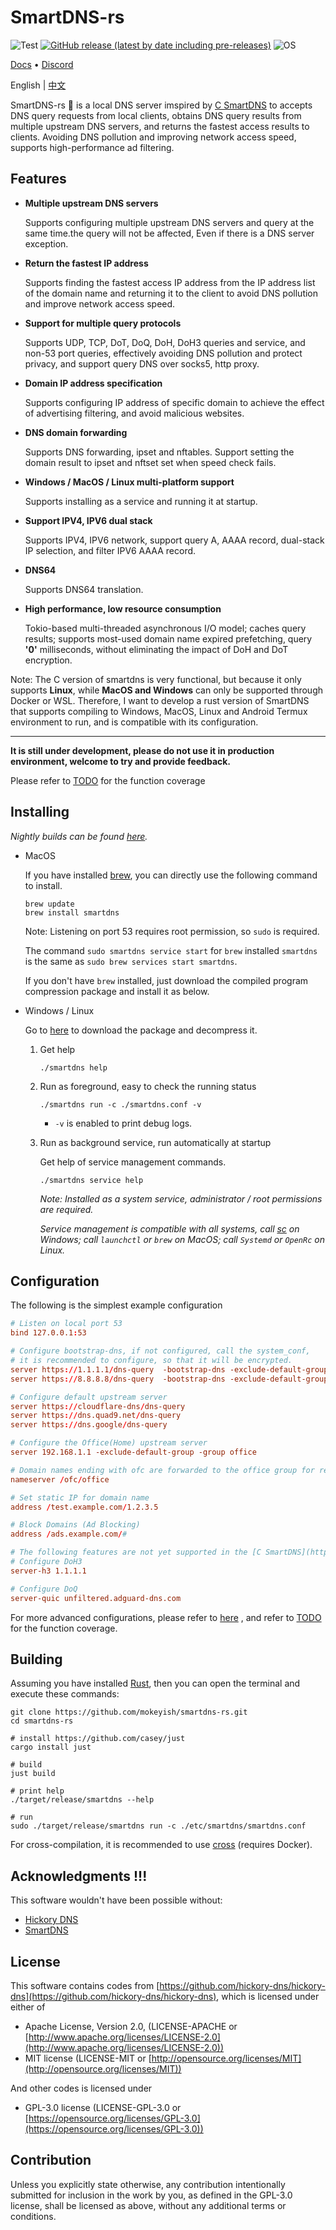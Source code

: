 # SmartDNS-rs

![Test](https://github.com/mokeyish/smartdns-rs/actions/workflows/test.yml/badge.svg?branch=main)
[![GitHub release (latest by date including pre-releases)](https://img.shields.io/github/v/release/mokeyish/smartdns-rs?display_name=tag&include_prereleases)](https://github.com/mokeyish/smartdns-rs/releases)
![OS](https://img.shields.io/badge/os-Windows%20%7C%20MacOS%20%7C%20Linux-blue)

[Docs](https://pymumu.github.io/smartdns/en/) • [Discord](https://discord.gg/SDhQSA72)

English | [中文](https://github.com/mokeyish/smartdns-rs/blob/main/README_zh-CN.md)

SmartDNS-rs 🐋 is a local DNS server imspired by [C SmartDNS](https://github.com/pymumu/smartdns) to accepts DNS query requests from local clients, obtains DNS query results from multiple upstream DNS servers, and returns the fastest access results to clients. Avoiding DNS pollution and improving network access speed, supports high-performance ad filtering.



## Features

- **Multiple upstream DNS servers**

  Supports configuring multiple upstream DNS servers and query at the same  time.the query will not be affected, Even if there is a DNS server  exception.

- **Return the fastest IP address**

  Supports finding the fastest access IP address from the IP address list  of the domain name and returning it to the client to avoid DNS pollution and improve network access speed.

- **Support for multiple query protocols**

  Supports UDP, TCP, DoT, DoQ, DoH, DoH3 queries and  service, and non-53 port queries, effectively avoiding DNS pollution and protect privacy, and support query DNS over socks5, http proxy.

- **Domain IP address specification**

  Supports configuring IP address of specific domain to achieve the effect of advertising filtering, and avoid malicious websites.

- **DNS domain forwarding**

  Supports DNS forwarding, ipset and nftables. Support setting the domain result to ipset and nftset set when speed check fails.

- **Windows / MacOS / Linux multi-platform support**

  Supports installing as a service and running it at startup.

- **Support IPV4, IPV6 dual stack**

  Supports IPV4, IPV6 network, support query A, AAAA record, dual-stack IP selection, and filter IPV6 AAAA record.

- **DNS64**

  Supports DNS64 translation.

- **High performance, low resource consumption**

  Tokio-based multi-threaded asynchronous I/O model; caches query  results; supports most-used domain name expired prefetching, query **'0'**  milliseconds, without eliminating the impact of DoH and DoT encryption.

Note: The C version of smartdns is very functional, but because it only supports **Linux**, while **MacOS and Windows** can only be supported through Docker or WSL. Therefore, I want to develop a rust version of SmartDNS that supports compiling to Windows, MacOS, Linux and Android Termux environment to run, and is compatible with its configuration.

---

**It is still under development, please do not use it in production environment, welcome to try and provide feedback.**

Please refer to [TODO](https://github.com/mokeyish/smartdns-rs/blob/main/TODO.md) for the function coverage



## Installing

*Nightly builds can be found [here](https://github.com/mokeyish/smartdns-rs/actions/workflows/build.yml).*

- MacOS

  If you have installed [brew](https://brew.sh/), you can directly use the following command to install.

  ```shell
  brew update
  brew install smartdns
  ```

  Note: Listening on port 53 requires root permission, so `sudo` is required.

  The command `sudo smartdns service start` for `brew` installed `smartdns` is the same as `sudo brew services start smartdns`.

  If you don't have `brew` installed, just download the compiled program compression package and install it as below.

- Windows / Linux

  Go to [here](https://github.com/mokeyish/smartdns-rs/releases) to download the package and decompress it.

  1. Get help

     ```shell
     ./smartdns help
     ```

  2. Run as foreground, easy to check the running status

     ```shell
     ./smartdns run -c ./smartdns.conf -v
     ```

     - `-v` is enabled to print debug logs.

  3. Run as background service, run automatically at startup

     Get help of service management commands.

     ```shell
     ./smartdns service help
     ```

     *Note: Installed as a system service, administrator / root permissions are required.*

     *Service management is compatible with all systems, call [sc](https://learn.microsoft.com/en-us/previous-versions/windows/it-pro/windows-server-2012-r2-and-2012/cc754599(v=ws.11)) on Windows; call `launchctl` or `brew` on MacOS; call `Systemd` or `OpenRc` on Linux.*

## Configuration

The following is the simplest example configuration

```conf
# Listen on local port 53
bind 127.0.0.1:53  

# Configure bootstrap-dns, if not configured, call the system_conf, 
# it is recommended to configure, so that it will be encrypted.
server https://1.1.1.1/dns-query  -bootstrap-dns -exclude-default-group
server https://8.8.8.8/dns-query  -bootstrap-dns -exclude-default-group

# Configure default upstream server
server https://cloudflare-dns/dns-query
server https://dns.quad9.net/dns-query
server https://dns.google/dns-query

# Configure the Office(Home) upstream server
server 192.168.1.1 -exclude-default-group -group office

# Domain names ending with ofc are forwarded to the office group for resolution
nameserver /ofc/office

# Set static IP for domain name
address /test.example.com/1.2.3.5

# Block Domains (Ad Blocking)
address /ads.example.com/#

# The following features are not yet supported in the [C SmartDNS](https://github.com/pymumu/smartdns) and are only applicable to SmartDNS-rs.
# Configure DoH3
server-h3 1.1.1.1

# Configure DoQ
server-quic unfiltered.adguard-dns.com
```

For more advanced configurations, please refer to [here](https://github.com/pymumu/smartdns/blob/doc/en/docs/configuration.md) , and refer to [TODO](https://github.com/mokeyish/smartdns-rs/blob/main/TODO.md) for the function coverage.

## Building

Assuming you have installed [Rust](https://www.rust-lang.org/learn/get-started), then you can open the terminal and execute these commands:

```shell
git clone https://github.com/mokeyish/smartdns-rs.git
cd smartdns-rs

# install https://github.com/casey/just
cargo install just

# build
just build

# print help
./target/release/smartdns --help

# run
sudo ./target/release/smartdns run -c ./etc/smartdns/smartdns.conf
```

For cross-compilation, it is recommended to use [cross](https://github.com/cross-rs/cross) (requires Docker).

## Acknowledgments !!!

This software wouldn't have been possible without:

- [Hickory DNS](https://github.com/hickory-dns/hickory-dns)
- [SmartDNS](https://github.com/pymumu/smartdns)

## License

This software contains codes from [https://github.com/hickory-dns/hickory-dns](https://github.com/hickory-dns/hickory-dns), which is licensed under either of

- Apache License, Version 2.0, (LICENSE-APACHE or [http://www.apache.org/licenses/LICENSE-2.0](http://www.apache.org/licenses/LICENSE-2.0))
- MIT license (LICENSE-MIT or [http://opensource.org/licenses/MIT](http://opensource.org/licenses/MIT))

And other codes is licensed under

- GPL-3.0 license (LICENSE-GPL-3.0 or [https://opensource.org/licenses/GPL-3.0](https://opensource.org/licenses/GPL-3.0))

## Contribution

Unless you explicitly state otherwise, any contribution intentionally submitted for inclusion in the work by you, as defined in the GPL-3.0 license, shall be licensed as above, without any additional terms or conditions.
